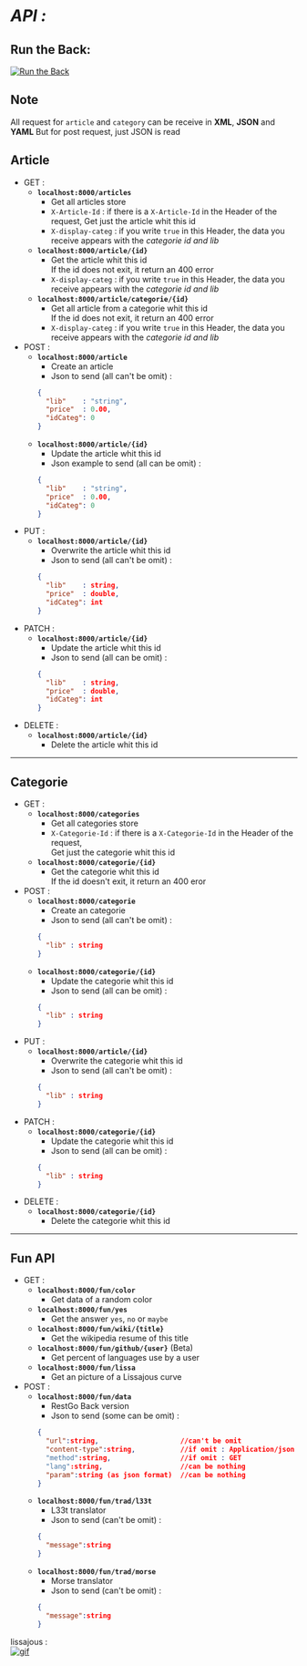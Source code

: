 # ___API :___

## Run the Back: 
[![Run the Back](https://img.shields.io/badge/ReadMe-Back-75CEDE.svg)](https://github.com/CharlesLgn/RestGo/blob/master/RestGoBack/README.md)

## Note
All request for `article` and `category`  can be receive in __XML__, __JSON__ and __YAML__
But for post request, just JSON is read

## Article
 - GET :
   - __`localhost:8000/articles`__
     - Get all articles store
     - `X-Article-Id` : if there is a `X-Article-Id` in the Header of the request,
     Get just the article whit this id
     - `X-display-categ`  : if you write `true` in this Header,
     the data you receive appears with the _categorie id and lib_  
   - __`localhost:8000/article/{id}`__
     - Get the article whit this id  
      If the id does not exit, it return an 400 error
     - `X-display-categ`  : if you write `true` in this Header,
            the data you receive appears with the _categorie id and lib_
   - __`localhost:8000/article/categorie/{id}`__
     - Get all article from a categorie whit this id  
      If the id does not exit, it return an 400 error
     - `X-display-categ`  : if you write `true` in this Header,
          the data you receive appears with the _categorie id and lib_
 - POST :
   - __`localhost:8000/article`__
     - Create an article
     - Json to send (all can't be omit) :
     ```JSON
     {
       "lib"    : "string",
       "price"  : 0.00,
       "idCateg": 0
     }
     ```
   - __`localhost:8000/article/{id}`__
     - Update the article whit this id
     - Json example to send (all can be omit) :
     ```JSON
     {
       "lib"    : "string",
       "price"  : 0.00,
       "idCateg": 0
     }
     ```
 - PUT :
   - __`localhost:8000/article/{id}`__
     - Overwrite the article whit this id
     - Json to send (all can't be omit) :
     ```JSON
     {
       "lib"    : string,
       "price"  : double,
       "idCateg": int
     }
     ```
 - PATCH :
   - __`localhost:8000/article/{id}`__
     - Update the article whit this id
     - Json to send (all can be omit) :
     ```JSON
     {
       "lib"    : string,
       "price"  : double,
       "idCateg": int
     }
     ```
 - DELETE :
   - __`localhost:8000/article/{id}`__
     - Delete the article whit this id

***

## Categorie
 - GET :
   - __`localhost:8000/categories`__
     - Get all categories store
     - `X-Categorie-Id` : if there is a `X-Categorie-Id` in the Header of the request,  
     Get just the categorie whit this id
   - __`localhost:8000/categorie/{id}`__
     - Get the categorie whit this id  
      If the id doesn't exit, it return an 400 eror
 - POST :
   - __`localhost:8000/categorie`__
     - Create an categorie
     - Json to send (all can't be omit) :
     ```JSON
     {
       "lib" : string
     }
     ```
   - __`localhost:8000/categorie/{id}`__
     - Update the categorie whit this id
     - Json to send (all can be omit) :
     ```JSON
     {
       "lib" : string
     }
     ```
 - PUT :
   - __`localhost:8000/article/{id}`__
     - Overwrite the categorie whit this id
     - Json to send (all can't be omit) :
     ```JSON
     {
       "lib" : string
     }
     ```
 - PATCH :
   - __`localhost:8000/categorie/{id}`__
     - Update the categorie whit this id
     - Json to send (all can be omit) :
     ```JSON
     {
       "lib" : string
     }
     ```
 - DELETE :
   - __`localhost:8000/categorie/{id}`__
     - Delete the categorie whit this id

***
## Fun API
 - GET :
   - __`localhost:8000/fun/color`__
     - Get data of a random color
   - __`localhost:8000/fun/yes`__
     - Get the answer `yes`, `no` or `maybe`  
   - __`localhost:8000/fun/wiki/{title}`__
     - Get the wikipedia resume of this title  
   - __`localhost:8000/fun/github/{user}`__ (Beta)
     - Get percent of languages use by a user
   - __`localhost:8000/fun/lissa`__
     - Get an picture of a Lissajous curve   
 - POST :
   - __`localhost:8000/fun/data`__
     - RestGo Back version
     - Json to send (some can be omit) :
     ```JSON
     {
       "url":string,                    //can't be omit
       "content-type":string,           //if omit : Application/json
       "method":string,                 //if omit : GET
       "lang":string,                   //can be nothing
       "param":string (as json format)  //can be nothing
     }
     ```
   - __`localhost:8000/fun/trad/l33t`__
     - L33t translator
     - Json to send (can't be omit) :
     ```JSON
     {
       "message":string
     }
     ```
   - __`localhost:8000/fun/trad/morse`__
     - Morse translator
     - Json to send (can't be omit) :
     ```JSON
     {
       "message":string
     }
     ```

lissajous :  
[![gif](./lissa.gif)](./lissa.gif)

